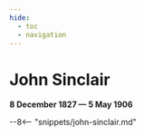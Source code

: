 ```yaml
---
hide:
  - toc
  - navigation 
---
```


# John Sinclair 

**8 December 1827 — 5 May 1906**

--8<-- "snippets/john-sinclair.md"
